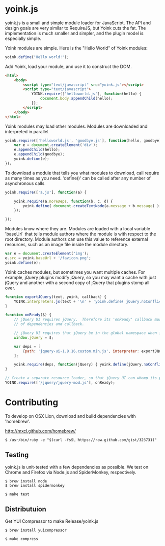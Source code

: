 
yoink.js
========

yoink.js is a small and simple module loader for JavaScript.  The API and design
goals are very similar to RequireJS, but Yoink cuts the fat.  The implementation
is much smaller and simpler, and the plugin model is especially simple.

Yoink modules are simple.  Here is the "Hello World" of Yoink modules:

~~~javascript
yoink.define("Hello world!");
~~~

Add Yoink, load your module, and use it to construct the DOM.

~~~html
<html>
    <body>
        <script type="text/javascript" src="yoink.js"></script>
        <script type="text/javascript">
            YOINK.require(['helloworld.js'], function(hello) {
                document.body.appendChild(hello);
            });
        </script>
    </body>
</html>
~~~

Yoink modules may load other modules.  Modules are downloaded and interpreted in
parallel.


~~~javascript
yoink.require(['helloworld.js', 'goodbye.js'], function(hello, goodbye) {
    var e = document.createElement('div');
    e.appendChild(hello);
    e.appendChild(goodbye);
    yoink.define(e);
});
~~~

To download a module that tells you what modules to download, call require
as many times as you need.  'define()' can be called after any number of
asynchronous calls.

~~~javascript
yoink.require(['a.js'], function(a) {

    yoink.require(a.moreDeps, function(b, c, d) {
        yoink.define( document.createTextNode(a.message + b.message) );
    });

});
~~~

Modules know where they are.  Modules are loaded with a local variable 'baseUrl'
that tells module authors where the module is with respect to the root directory.  Module
authors can use this value to reference external resources, such as an image file inside
the module directory.

~~~javascript
var e = document.createElement('img');
e.src = yoink.baseUrl + '/favicon.png'; 
yoink.define(e);
~~~

Yoink caches modules, but sometimes you want multiple caches.  For example, jQuery
plugins modify jQuery, so you may want a cache with just jQuery and another with
a second copy of jQuery that plugins stomp all over.

~~~javascript
function exportJQuery(text, yoink, callback) {
    YOINK.interpreters.js(text + '\n' + 'yoink.define( jQuery.noConflict(true) );', yoink, callback);
}

function onReady($) {
    // jQuery UI requires jQuery.  Therefore its 'onReady' callback must return a second set 
    // of dependencies and callback.

    // jQuery UI requires that jQuery be in the global namespace when it is interpreted.
    window.jQuery = $;

    var deps = [
        {path: 'jquery-ui-1.8.16.custom.min.js', interpreter: exportJQuery}
    ];

    yoink.require(deps, function(jQuery) { yoink.define(jQuery.noConflict(true)); });
}

// Create a separate resource loader, so that jQuery UI can whomp its personal copy of jQuery.
YOINK.require(['/jquery/jquery-mod.js'], onReady);
~~~



Contributing
============

To develop on OSX Lion, download and build dependencies with 'homebrew'.

http://mxcl.github.com/homebrew/

    $ /usr/bin/ruby -e "$(curl -fsSL https://raw.github.com/gist/323731)"


Testing
-------

yoink.js is unit-tested with a few dependencies as possible.  We test on
Chrome and Firefox via Node.js and SpiderMonkey, respectively.

    $ brew install node
    $ brew install spidermonkey

    $ make test


Distributuion
-------------

Get YUI Compressor to make Release/yoink.js

    $ brew install yuicompressor

    $ make compress

